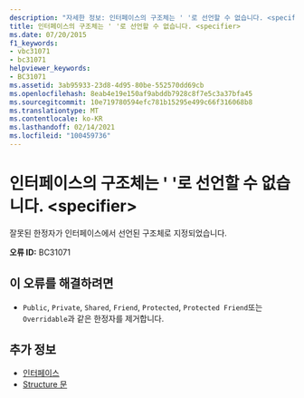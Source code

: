 ```yaml
---
description: "자세한 정보: 인터페이스의 구조체는 ' '로 선언할 수 없습니다. <specifier>"
title: 인터페이스의 구조체는 ' '로 선언할 수 없습니다. <specifier>
ms.date: 07/20/2015
f1_keywords:
- vbc31071
- bc31071
helpviewer_keywords:
- BC31071
ms.assetid: 3ab95933-23d8-4d95-80be-552570dd69cb
ms.openlocfilehash: 8eab4e19e150af9abddb7928c8f7e5c3a37bfa45
ms.sourcegitcommit: 10e719780594efc781b15295e499c66f316068b8
ms.translationtype: MT
ms.contentlocale: ko-KR
ms.lasthandoff: 02/14/2021
ms.locfileid: "100459736"
---
```

# <a name="structure-in-an-interface-cannot-be-declared-specifier"></a>인터페이스의 구조체는 ' '로 선언할 수 없습니다. \<specifier>

잘못된 한정자가 인터페이스에서 선언된 구조체로 지정되었습니다.  
  
 **오류 ID:** BC31071  
  
## <a name="to-correct-this-error"></a>이 오류를 해결하려면  
  
- `Public`, `Private`, `Shared`, `Friend`, `Protected`, `Protected Friend`또는 `Overridable`과 같은 한정자를 제거합니다.  
  
## <a name="see-also"></a>추가 정보

- [인터페이스](../programming-guide/language-features/interfaces/index.md)
- [Structure 문](../language-reference/statements/structure-statement.md)
